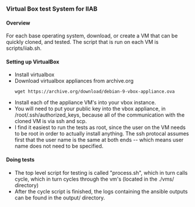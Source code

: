 ### Virtual Box test System for IIAB
#### Overview
For each base operating system, download, or create a VM that can be quickly cloned, and tested. The script that is run on each VM is scripts/iiab.sh.
#### Setting up VirtualBox
* Install virtualbox
* Download virtualbox appliances from archive.org
  ```
  wget https://archive.org/download/debian-9-vbox-appliance.ova
  ```
* Install each of the appliance VM's into your vbox instance.
* You will need to put your public key into the vbox appliance, in /root/.ssh/authorized_keys, because all of the communication with the cloned VM is via ssh and scp.
* I find it easiest to run the tests as root, since the user on the VM needs to be root in order to actually install anything.
The ssh protocal assumes first that the user name is the same at both ends -- which means user name does not need to be specified.
#### Doing tests
* The top level script for testing is called "process.sh", which in turn calls cycle, which in turn cycles through the vm's (located in the ./vms/ directory)
* After the cycle script is finished, the logs containing the ansible outputs can be found in the output/<yymmdd> directory. 
